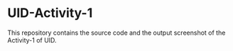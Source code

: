 # UID-Activity-1
This repository contains the source code and the output screenshot of the Activity-1 of UID.

